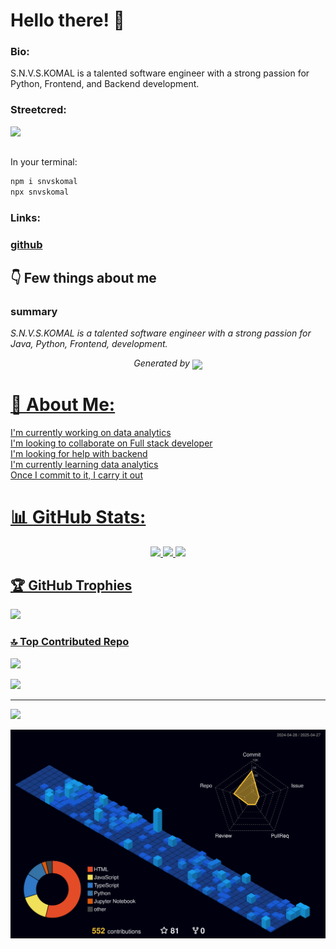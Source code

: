 
# Hello there! 👋


### Bio:

S.N.V.S.KOMAL is a talented software engineer with a strong passion for  Python, Frontend, and Backend development.
            

### Streetcred:

<a href="https://www.tublian.com/profile/shanmukavenkat?ss=true"><img src="https://t74hnvwwsd.execute-api.us-east-1.amazonaws.com/dev/ft/profile/streetcred/badge/shanmukavenkat?type=without_score"></a>


##
In your terminal:
```bash
npm i snvskomal
npx snvskomal
```


### Links:

### <a href="https://www.github.com/shanmukavenkat">github</a>

## 👇 Few things about me


<div>

            

### summary
*S.N.V.S.KOMAL is a talented software engineer with a strong passion for Java, Python, Frontend, development.*

            
</div>




<p align="center">
<i>Generated by <a href="https://www.tublian.com/"><img src="https://tublian-newsletter-assets.s3.amazonaws.com/just-logo.png" width="25" style="vertical-align: middle"/></i>
</p>
           
# 💫 About Me:
I'm currently working on  data analytics<br>I'm looking to collaborate on Full stack developer<br>I'm looking for help with backend<br>I'm currently learning data analytics<br>Once I commit to it, I carry it out

# 📊 GitHub Stats:

<p align="center">
  <img src="https://github-readme-stats.vercel.app/api?username=shanmukavenkat&theme=dark&hide_border=false&include_all_commits=false&count_private=false" />
  <img src="https://github-readme-streak-stats.herokuapp.com/?user=shanmukavenkat&theme=dark&hide_border=false" />
  <img src="https://github-readme-stats.vercel.app/api/top-langs/?username=shanmukavenkat&theme=dark&hide_border=false&include_all_commits=false&count_private=false&layout=compact" />
</p>

## 🏆 GitHub Trophies
![](https://github-profile-trophy.vercel.app/?username=shanmukavenkat&theme=shadow_blue&no-frame=false&no-bg=false&margin-w=4)




### 🔝 Top Contributed Repo
![](https://github-contributor-stats.vercel.app/api?username=shanmukavenkat&limit=5&theme=dark&combine_all_yearly_contributions=true)


<a href="https://github.com/shanmukavenkat">
  <img  src="https://github-readme-activity-graph.vercel.app/graph?username=shanmukavenkat&theme=react-dark" />
</a>



---
<!-- Proudly created with GPRM ( https://gprm.itsvg.in ) -->
[![](https://visitcount.itsvg.in/api?id=shanmukavenkat&icon=0&color=0)](https://visitcount.itsvg.in)




<p align="center">
 <img src="profile-3d-contrib/profile-night-view.svg" />
</p>
